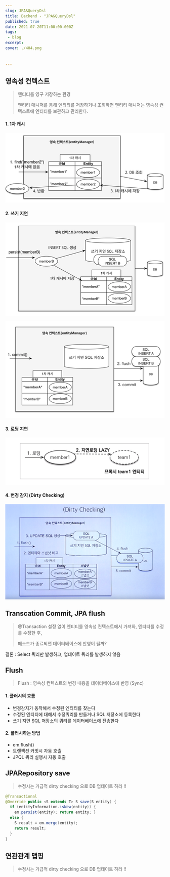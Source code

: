 ```yaml
---
slug: JPA&QueryDsl
title: Backend - "JPA&QueryDsl"
published: true
date: 2021-07-20T11:00:00.000Z
tags:
 - blog
excerpt: 
cover: ./404.png


---
```




## 영속성 컨텍스트

> 엔티티를 영구 저장하는 환경
>
> 엔티티 매니저를 통해 엔티티를 저장하거나 조회하면 엔티티 매니저는 영속성 컨텍스트에 엔티티를 보관하고 관리한다.

#### 1. 1차 캐시

![1차캐시_2](./1_2.png)

#### 2. 쓰기 지연

![1차캐시_3](./1_3.png)

![1차캐시_4](./1_4.png)

#### 3. 로딩 지연

![지연로딩](./lazy.png)

#### 4. 변경 감지 (Dirty Checking)

![변경감지](./change.png)



## Transcation Commit, JPA flush

> @Transaction 설정 없이 엔티티를 영속성 컨텍스트에서 가져와, 엔티티를 수정를 수정한 후,
>
> 메소드가 종료되면 데이터베이스에 반영이 될까?

결론 : Select 쿼리만 발생하고, 업데이트 쿼리를 발생하지 않음



## Flush

> Flush : 영속성 컨텍스트의 변경 내용을 데이터베이스에 반영 (Sync)

#### 1. 플러시의 흐름

- 변경감지가 동작해서 수정된 엔티티를 찾는다
- 수정된 엔티티에 대해서 수정쿼리를 만들거나 SQL 저장소에 등록한다
- 쓰기 지연 SQL 저장소의 쿼리를 데이터베이스에 전송한다

#### 2. 플러시하는 방법

- em.flush()
- 트랜잭션 커밋시 자동 호출
- JPQL 쿼리 실행시 자동 호출



## JPARepository save

> 수정시는 가급적 dirty checking 으로 DB 업데이트 하라 !!

```java
@Transactional 
@Override public <S extends T> S save(S entity) { 
  if (entityInformation.isNew(entity)) { 
    em.persist(entity); return entity; } 
  else { 
    S result = em.merge(entity); 
    return result;
  }
}
```



## 연관관계 맵핑

> 수정시는 가급적 dirty checking 으로 DB 업데이트 하라 !!